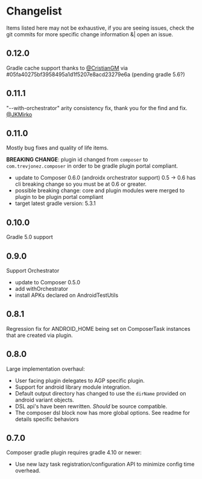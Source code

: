 # Changelist
Items listed here may not be exhaustive, if you are seeing issues, check the git commits for more specific change information &| open an issue.

## 0.12.0
Gradle cache support thanks to [@CristianGM](https://github.com/CristianGM) via #05fa40275bf3958495a1d1f5207e8acd23279e6a (pending gradle 5.6?)

## 0.11.1
"--with-orchestrator" arity consistency fix, thank you for the find and fix. [@JKMirko](https://github.com/JKMirko)

## 0.11.0
Mostly bug fixes and quality of life items.

**BREAKING CHANGE**: plugin id changed from `composer` to `com.trevjonez.composer` in order to be gradle plugin portal compliant.
 
 - update to Composer 0.6.0 (androidx orchestrator support) 0.5 -> 0.6 has cli breaking change so you must be at 0.6 or greater.
 - possible breaking change: core and plugin modules were merged to plugin to be plugin portal compliant
 - target latest gradle version: 5.3.1
 
## 0.10.0
Gradle 5.0 support

## 0.9.0
Support Orchestrator
 - update to Composer 0.5.0
 - add withOrchestrator
 - install APKs declared on AndroidTestUtils

## 0.8.1
Regression fix for ANDROID_HOME being set on ComposerTask instances that are created via plugin.

## 0.8.0
Large implementation overhaul:
- User facing plugin delegates to AGP specific plugin.
- Support for android library module integration.
- Default output directory has changed to use the `dirName` provided on android variant objects.
- DSL api's have been rewritten. *Should* be source compatible.
- The composer dsl block now has more global options. See readme for details specific behaviors

## 0.7.0
Composer gradle plugin requires gradle 4.10 or newer:
- Use new lazy task registration/configuration API to minimize config time overhead.
